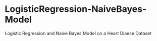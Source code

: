 # LogisticRegression-NaiveBayes-Model
Logistic Regression and Naive Bayes Model on a Heart Diaese Dataset
